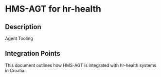 # HMS-AGT for hr-health

## Description

Agent Tooling

## Integration Points

This document outlines how HMS-AGT is integrated with hr-health systems in Croatia.
